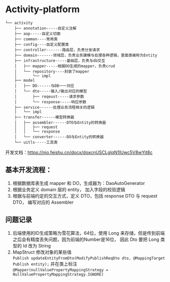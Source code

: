 # Activity-platform 
```
└── activity
    ├── annotation-----自定义注解
    ├── aop-----自定义切面
    ├── common----常用类
    ├── config----自定义配置类
    ├── controller-------路由层，负责分发请求
    ├── domain-------领域层，负责业务建模与处理各种逻辑，里面类被称为Entity
    ├── infrastructure-----基础层，负责与db交互
    │   ├── mapper-----根据DO生成的mapper，负责crud
    │   └── repository----封装了mapper
    │       └── impl
    ├── model
    │   ├── DO------与DB一一对应
    │   └── dto-----输入/输出对应的模型
    │       ├── reqeust-----请求参数
    │       └── response-----响应参数
    ├── service------处理业务流程相关的逻辑
    │   └── impl
    ├── transfer------模型转换器
    │   ├── assembler------DTO与Entity的转换器
    │   │   ├── request
    │   │   └── response
    │   └── converter------DO与Entity的转换器
    └── uitls-----工具类

```
开发文档：https://nio.feishu.cn/docx/doxcnUSCLglqN1lUwc5V8wYit8c
## 基本开发流程：
1. 根据数据库表生成 mapper 和 DO，生成器为：DaoAutoGenerator
2. 根据业务定义 domain 层的 entity， 加入字段的校验逻辑
3. 根据与前端约定的交互方式，定义 DTO，包括 response DTO 与 request DTO， 编写对应的 Assembler


## 问题记录
1. 后端使用的ID生成策略为雪花算法，64位，使用 Long 来存储，但是传到前端之后会有精度丢失问题，因为前端的Number是16位，
因此 Dto 要把 Long 类型的 Id 改为 String
2. MapStruct 修改对象的某些值    
```Publish updateEntityFromDto(ModifyPublishReqDto dto, @MappingTarget Publish entity);```
并在类上标注\
```@Mapper(nullValuePropertyMappingStrategy = NullValuePropertyMappingStrategy.IGNORE)```

